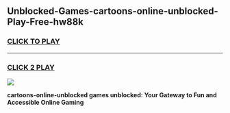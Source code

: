 
## Unblocked-Games-cartoons-online-unblocked-Play-Free-hw88k
<h3>
<a href="https://premium76.site?title=cartoons-online-unblocked&ref=21A">CLICK TO PLAY</a></h3>
<hr>

<h3>
<a href="https://premium76.site?title=cartoons-online-unblocked&ref=21A">CLICK 2 PLAY</a>
  
</h3>

<a href="https://premium76.site?title=cartoons-online-unblocked&ref=21A"><img src="https://clearcache.store/games.png"></a>


**cartoons-online-unblocked games unblocked: Your Gateway to Fun and Accessible Online Gaming**
